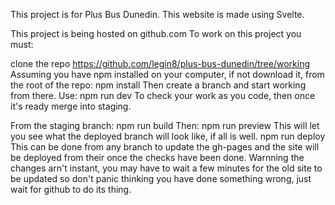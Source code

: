 This project is for Plus Bus Dunedin.
This website is made using Svelte.

This project is being hosted on github.com
To work on this project you must:

clone the repo https://github.com/legin8/plus-bus-dunedin/tree/working
Assuming you have npm installed on your computer, if not download it,
from the root of the repo: npm install
Then create a branch and start working from there.
Use: npm run dev
To check your work as you code, then once it's ready merge into staging.

From the staging branch: npm run build
Then: npm run preview
This will let you see what the deployed branch will look like, if all is well.
npm run deploy
This can be done from any branch to update the gh-pages and the site will be deployed from their once the checks have been done.
Warnning the changes arn't instant, you may have to wait a few minutes for the old site to be updated so don't panic thinking you have done something wrong, just wait for github to do its thing.
